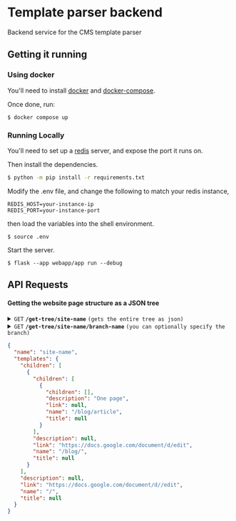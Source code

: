 # Template parser backend

Backend service for the CMS template parser

## Getting it running

### Using docker

You'll need to install [docker](https://docs.docker.com/engine/install/) and [docker-compose](https://docs.docker.com/compose/install/).

Once done, run:

```
$ docker compose up
```

### Running Locally

You'll need to set up a [redis](https://redis.io/docs/install/install-redis/) server, and expose the port it runs on.

Then install the dependencies.

```bash
$ python -m pip install -r requirements.txt
```

Modify the .env file, and change the following to match your redis instance,

```
REDIS_HOST=your-instance-ip
REDIS_PORT=your-instance-port
```

then load the variables into the shell environment.

```
$ source .env
```

Start the server.

```
$ flask --app webapp/app run --debug
```

## API Requests

#### Getting the website page structure as a JSON tree

<details>
 <summary><code>GET</code> <code><b>/get-tree/site-name</b></code> <code>(gets the entire tree as json)</code></summary>
</details>

<details>
 <summary><code>GET</code> <code><b>/get-tree/site-name/branch-name</b></code> <code>(you can optionally specify the branch)</code></summary>
</details>

```json
{
  "name": "site-name",
  "templates": {
    "children": [
      {
        "children": [
          {
            "children": [],
            "description": "One page",
            "link": null,
            "name": "/blog/article",
            "title": null
          }
        ],
        "description": null,
        "link": "https://docs.google.com/document/d/edit",
        "name": "/blog/",
        "title": null
      }
    ],
    "description": null,
    "link": "https://docs.google.com/document/d//edit",
    "name": "/",
    "title": null
  }
}
```
